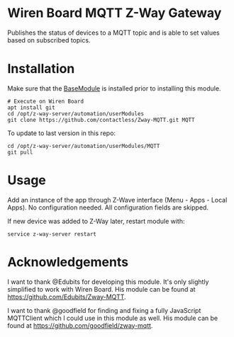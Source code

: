# Wiren Board MQTT Z-Way Gateway

Publishes the status of devices to a MQTT topic and is able to set
values based on subscribed topics.

# Installation

Make sure that the [BaseModule](https://github.com/maros/Zway-BaseModule) is installed prior to installing this 
module.

```shell
# Execute on Wiren Board
apt install git
cd /opt/z-way-server/automation/userModules
git clone https://github.com/contactless/Zway-MQTT.git MQTT
```

To update to last version in this repo:
```shell
cd /opt/z-way-server/automation/userModules/MQTT
git pull
```

# Usage

Add an instance of the app through Z-Wave interface (Menu - Apps - Local Apps). No configuration needed. All configuration fields are skipped.

If new device was added to Z-Way later, restart module with:
```shell
service z-way-server restart
```

# Acknowledgements

I want to thank @Edubits for developing this module. It's only slightly simplified to work with Wiren Board. His module can be found at https://github.com/Edubits/Zway-MQTT.

I want to thank @goodfield for finding and fixing a fully JavaScript MQTTClient which I could use in this module as well. His module can be found at https://github.com/goodfield/zway-mqtt.